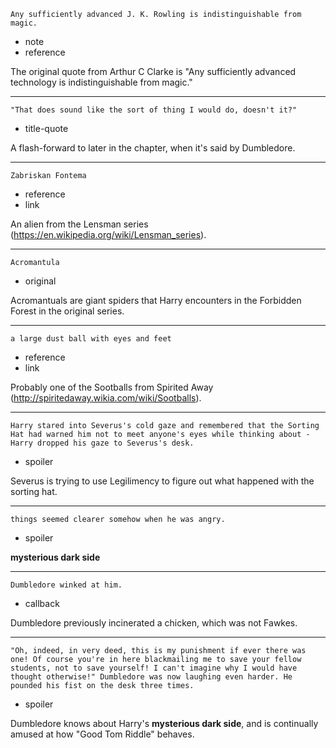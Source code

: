 ```
Any sufficiently advanced J. K. Rowling is indistinguishable from magic.
```

* note
* reference

The original quote from Arthur C Clarke is "Any sufficiently advanced
technology is indistinguishable from magic."

---

```
"That does sound like the sort of thing I would do, doesn't it?"
```

* title-quote

A flash-forward to later in the chapter, when it's said by Dumbledore.

---

```
Zabriskan Fontema
```

* reference
* link

An alien from the Lensman series
(https://en.wikipedia.org/wiki/Lensman_series).

---

```
Acromantula
```

* original

Acromantuals are giant spiders that Harry encounters in the Forbidden
Forest in the original series.

---

```
a large dust ball with eyes and feet
```

* reference
* link

Probably one of the Sootballs from Spirited Away
(http://spiritedaway.wikia.com/wiki/Sootballs).

---

```
Harry stared into Severus's cold gaze and remembered that the Sorting
Hat had warned him not to meet anyone's eyes while thinking about -
Harry dropped his gaze to Severus's desk.
```

* spoiler

Severus is trying to use Legilimency to figure out what happened with
the sorting hat.

---

```
things seemed clearer somehow when he was angry.
```

* spoiler

**mysterious dark side**

---

```
Dumbledore winked at him.
```

* callback

Dumbledore previously incinerated a chicken, which was not Fawkes.

---

```
"Oh, indeed, in very deed, this is my punishment if ever there was
one! Of course you're in here blackmailing me to save your fellow
students, not to save yourself! I can't imagine why I would have
thought otherwise!" Dumbledore was now laughing even harder. He
pounded his fist on the desk three times.
```

* spoiler

Dumbledore knows about Harry's **mysterious dark side**, and is
continually amused at how "Good Tom Riddle" behaves.

